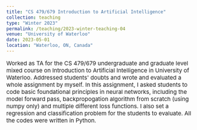 ```yaml
---
title: "CS 479/679 Introduction to Artificial Intelligence"
collection: teaching
type: "Winter 2023"
permalink: /teaching/2023-winter-teaching-04
venue: "University of Waterloo"
date: 2023-05-01
location: "Waterloo, ON, Canada"
---
```


<p style="font-size: 15px;">Worked as TA for the CS 479/679 undergraduate and graduate level mixed course on Introduction to Artificial Intelligence in University of Waterloo. Addressed students' doubts and wrote and evaluated a whole assignment by myself. In this assignment, I asked students to code basic foundational principles in neural networks, including the model forward pass, backpropogation algorithm from scratch (using numpy only) and multiple different loss functions. I also set a regression and classification problem for the students to evaluate. All the codes were written in Python.</p>